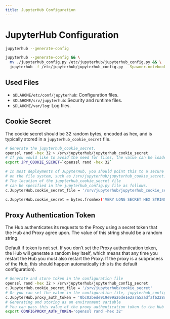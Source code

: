```yaml
---
title: JupyterHub Configuration
---
```


# JupyterHub Configuration

```bash
jupyterhub --generate-config
```

```bash
jupyterhub --generate-config && \
  mv ./jupyterhub_config.py /etc/jupyterhub/jupyterhub_config.py && \
  jupyterhub -f /etc/jupyterhub/jupyterhub_config.py --Spawner.notebook_dir='~/notebooks'
```

## Used Files

+ `$DLAHOME/etc/conf/jupyterhub`: Configuration files.
+ `$DLAHOME/srv/jupyterhub`: Security and runtime files.
+ `$DLAHOME/var/log`: Log files.

## Cookie Secret

The cookie secret should be 32 random bytes, encoded as hex, and is typically stored in a `jupyterhub_cookie_secret` file. 

```bash
# Generate the jupyterhub_cookie_secret.
openssl rand -hex 32 > /srv/jupyterhub/jupyterhub_cookie_secret
# If you would like to avoid the need for files, the value can be loaded in the Hub process from the JPY_COOKIE_SECRET environment variable, which is a hex-encoded string. For security reasons, this environment variable should only be visible to the Hub. If you set it dynamically, all users will be logged out each time the Hub starts.
export JPY_COOKIE_SECRET=`openssl rand -hex 32`
```

```bash
# In most deployments of JupyterHub, you should point this to a secure location
# on the file system, such as /srv/jupyterhub/jupyterhub_cookie_secret.
# The location of the jupyterhub_cookie_secret file 
# can be specified in the jupyterhub_config.py file as follows.
c.JupyterHub.cookie_secret_file = '/srv/jupyterhub/jupyterhub_cookie_secret'
```

```bash
c.JupyterHub.cookie_secret = bytes.fromhex('VERY LONG SECRET HEX STRING')
```

## Proxy Authentication Token

The Hub authenticates its requests to the Proxy using a secret token that the Hub and Proxy agree upon. The value of this string should be a random string.

Default if token is not set. If you don’t set the Proxy authentication token, the Hub will generate a random key itself, which means that any time you restart the Hub you must also restart the Proxy. If the proxy is a subprocess of the Hub, this should happen automatically (this is the default configuration).

```bash
# Generate and store token in the configuration file
openssl rand -hex 32 > /srv/jupyterhub/jupyterhub_config_secret
c.JupyterHub.cookie_secret_file = '/srv/jupyterhub/cookie_secret'
# Or you can set the value in the configuration file, jupyterhub_config.py:
c.JupyterHub.proxy_auth_token = '0bc02bede919e99a26de1e2a7a5aadfaf6228de836ec39a05a6c6942831d8fe5'
# Generating and storing as an environment variable
# You can pass this value of the proxy authentication token to the Hub and Proxy using the CONFIGPROXY_AUTH_TOKEN environment variable. This environment variable needs to be visible to the Hub and Proxy.
export CONFIGPROXY_AUTH_TOKEN='openssl rand -hex 32'
```
